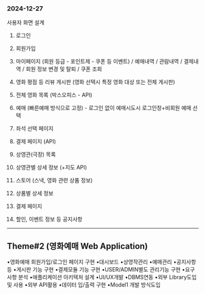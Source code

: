 
### 2024-12-27
사용자 화면 설계

1. 로그인
2. 회원가입
3. 마이페이지 (회원 등급 - 포인트제 - 쿠폰 등 이벤트) / 예매내역 / 관람내역 / 결제내역 / 회원 정보 변경 및 탈퇴 / 쿠폰 조회
4. 영화 평점 등 리뷰 게시판 (영화 선택시 특정 영화 대상 또는 전체 게시판)
5. 전체 영화 목록 (박스오피스 - API)

6. 예매 (빠른예매 방식으로 고정) - 로그인 없이 예매시도시 로그인창+비회원 예매 선택
7. 좌석 선택 페이지
8. 결제 페이지 (API)

9. 상영관(극장) 목록
10. 상영관별 상세 정보 (+지도 API)

11. 스토어 (스낵, 영화 관련 상품 정보)
12. 상품별 상세 정보
13. 결제 페이지

14. 할인, 이벤트 정보 등 공지사항


           

---

## Theme#2 (영화예매 Web Application)

•영화예매 회원가입/로그인 페이지 구현
•대시보드
•상영작관리
•예매관리
•공지사항등
•게시판 기능 구현
•결제모듈 기능 구현
•USER/ADMIN별도 관리기능 구현
•요구사항 분석
•애플리케이션 아키텍처 설계
•UI/UX개발
•DBMS연동
•외부 Library도입 및 사용
•외부 API활용
•데이터 입/출력 구현
•Model1 개발 방식도입